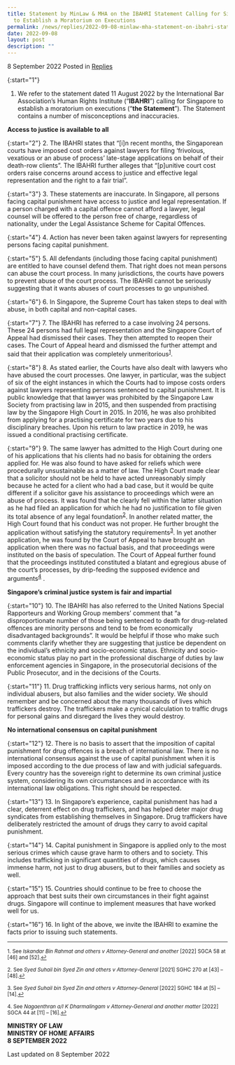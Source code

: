 ```yaml
---
title: Statement by MinLaw & MHA on the IBAHRI Statement Calling for Singapore
  to Establish a Moratorium on Executions
permalink: /news/replies/2022-09-08-minlaw-mha-statement-on-ibahri-statement/
date: 2022-09-08
layout: post
description: ""
---
```

8 September 2022 Posted in [Replies](/news/replies)  

{:start="1"}
1. We refer to the statement dated 11 August 2022 by the International Bar Association’s Human Rights Institute (“**IBAHRI**”) calling for Singapore to establish a moratorium on executions (“**the Statement**”). The Statement contains a number of misconceptions and inaccuracies.

**Access to justice is available to all**

{:start="2"}
2. The IBAHRI states that “[i]n recent months, the Singaporean courts have imposed cost orders against lawyers for filing ‘frivolous, vexatious or an abuse of process’ late-stage applications on behalf of their death-row clients”. The IBAHRI further alleges that “[p]unitive court cost orders raise concerns around access to justice and effective legal representation and the right to a fair trial”. 

{:start="3"}
3. These statements are inaccurate. In Singapore, all persons facing capital punishment have access to justice and legal representation. If a person charged with a capital offence cannot afford a lawyer, legal counsel will be offered to the person free of charge, regardless of nationality, under the Legal Assistance Scheme for Capital Offences. 

{:start="4"}
4. Action has never been taken against lawyers for representing persons facing capital punishment.

{:start="5"}
5. All defendants (including those facing capital punishment) are entitled to have counsel defend them. That right does not mean persons can abuse the court process. In many jurisdictions, the courts have powers to prevent abuse of the court process. The IBAHRI cannot be seriously suggesting that it wants abuses of court processes to go unpunished. 

{:start="6"}
6. In Singapore, the Supreme Court has taken steps to deal with abuse, in both capital and non-capital cases. 

{:start="7"}
7. The IBAHRI has referred to a case involving 24 persons. These 24 persons had full legal representation and the Singapore Court of Appeal had dismissed their cases. They then attempted to reopen their cases. The Court of Appeal heard and dismissed the further attempt and said that their application was completely unmeritorious<sup><a href="#fn1" id="ref1">1</a></sup>. 

{:start="8"}
8. As stated earlier, the Courts have also dealt with lawyers who have abused the court processes. One lawyer, in particular, was the subject of six of the eight instances in which the Courts had to impose costs orders against lawyers representing persons sentenced to capital punishment. It is public knowledge that that lawyer was prohibited by the Singapore Law Society from practising law in 2015, and then suspended from practising law by the Singapore High Court in 2015. In 2016, he was also prohibited from applying for a practising certificate for two years due to his disciplinary breaches. Upon his return to law practice in 2019, he was issued a conditional practising certificate. 

{:start="9"}
9.	The same lawyer has admitted to the High Court during one of his applications that his clients had no basis for obtaining the orders applied for. He was also found to have asked for reliefs which were procedurally unsustainable as a matter of law. The High Court made clear that a solicitor should not be held to have acted unreasonably simply because he acted for a client who had a bad case, but it would be quite different if a solicitor gave his assistance to proceedings which were an abuse of process. It was found that he clearly fell within the latter situation as he had filed an application for which he had no justification to file given its total absence of any legal foundation<sup><a href="#fn2" id="ref2">2</a></sup>. In another related matter, the High Court found that his conduct was not proper. He further brought the application without satisfying the statutory requirements<sup><a href="#fn3" id="ref3">3</a></sup>. In yet another application, he was found by the Court of Appeal to have brought an application when there was no factual basis, and that proceedings were instituted on the basis of speculation. The Court of Appeal further found that the proceedings instituted constituted a blatant and egregious abuse of the court’s processes, by drip-feeding the supposed evidence and arguments<sup><a href="#fn4" id="ref4">4</a></sup> . 

**Singapore’s criminal justice system is fair and impartial**

{:start="10"}
10.	The IBAHRI has also referred to the United Nations Special Rapporteurs and Working Group members’ comment that “a disproportionate number of those being sentenced to death for drug-related offences are minority persons and tend to be from economically disadvantaged backgrounds”. It would be helpful if those who make such comments clarify whether they are suggesting that justice be dependent on the individual’s ethnicity and socio-economic status. Ethnicity and socio-economic status play no part in the professional discharge of duties by law enforcement agencies in Singapore, in the prosecutorial decisions of the Public Prosecutor, and in the decisions of the Courts. 

{:start="11"}
11.	Drug trafficking inflicts very serious harms, not only on individual abusers, but also families and the wider society. We should remember and be concerned about the many thousands of lives which traffickers destroy. The traffickers make a cynical calculation to traffic drugs for personal gains and disregard the lives they would destroy. 

**No international consensus on capital punishment**

{:start="12"}
12.	There is no basis to assert that the imposition of capital punishment for drug offences is a breach of international law. There is no international consensus against the use of capital punishment when it is imposed according to the due process of law and with judicial safeguards. Every country has the sovereign right to determine its own criminal justice system, considering its own circumstances and in accordance with its international law obligations. This right should be respected. 

{:start="13"}
13.	In Singapore’s experience, capital punishment has had a clear, deterrent effect on drug traffickers, and has helped deter major drug syndicates from establishing themselves in Singapore. Drug traffickers have deliberately restricted the amount of drugs they carry to avoid capital punishment.

{:start="14"}
14.	Capital punishment in Singapore is applied only to the most serious crimes which cause grave harm to others and to society. This includes trafficking in significant quantities of drugs, which causes immense harm, not just to drug abusers, but to their families and society as well. 

{:start="15"}
15.	Countries should continue to be free to choose the approach that best suits their own circumstances in their fight against drugs. Singapore will continue to implement measures that have worked well for us. 

{:start="16"}
16.	In light of the above, we invite the IBAHRI to examine the facts prior to issuing such statements.

* * *

<p><sup id="fn1">1. See <i>Iskandar Bin Rahmat and others v Attorney-General and another</i> [2022] SGCA 58 at [46] and [52].<a href="#ref1" title="Jump back to footnote 1 in the text.">↩</a></sup></p>

<p><sup id="fn2">2. See <i>Syed Suhail bin Syed Zin and others v Attorney-General</i> [2021] SGHC 270 at [43] – [48].<a href="#ref2" title="Jump back to footnote 2 in the text.">↩</a></sup></p>

<p><sup id="fn3">3. See <i>Syed Suhail bin Syed Zin and others v Attorney-General</i> [2022] SGHC 184 at [5] – [14].<a href="#ref3" title="Jump back to footnote 3 in the text.">↩</a></sup></p>

<p><sup id="fn4">4. See <i>Nagaenthran a/l K Dharmalingam v Attorney-General and another matter</i> [2022] SGCA 44 at [11] – [16].<a href="#ref4" title="Jump back to footnote 4 in the text.">↩</a></sup></p>

**MINISTRY OF LAW<br>
MINISTRY OF HOME AFFAIRS<br>
8 SEPTEMBER 2022**

<p class="right-side-updated">Last updated on 8 September 2022</p>